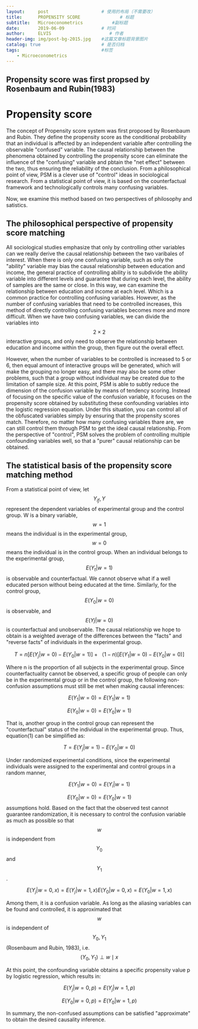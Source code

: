 ```yaml
---
layout:     post                    # 使用的布局（不需要改）
title:      PROPENSITY SCORE               # 标题 
subtitle:   Microeconometrics           #副标题
date:       2019-06-09              # 时间
author:     ELVIS                      # 作者
header-img: img/post-bg-2015.jpg    #这篇文章标题背景图片
catalog: true                       # 是否归档
tags:                               #标签
    - Microeconometrics
---
```

<script type="text/javascript" async src="https://cdn.mathjax.org/mathjax/latest/MathJax.js?config=TeX-MML-AM_CHTML"> </script> 
## Propensity score was first propsed by Rosenbaum and Rubin(1983)



# Propensity score   

The concept of Propensity score system was first proposed by Rosenbaum and Rubin. They define the propensity score as the conditional probability that an individual is affected by an independent variable after controlling the observable "confused" variable. The causal relationship between the phenomena obtained by controlling the propensity score can eliminate the influence of the "confusing" variable and pbtain the "net effect" between the two, thus ensuring the reliability of the conclusion. From a philosophical point of view, PSM is a clever use of "control" ideas in sociological research. From a statistical point of view, it is based on the counterfactual framework and technologically controls many confusing variables.   

Now, we examine this method based on two perspectives of philosophy and satistics.    

## The philosophical perspective of propensity score matching  

All sociological studies emphasize that only by controlling other variables can we really derive the causal relationship between the two varibales of interest. When there is only one confusing variable, such as only the "ability" variable may bias the causal relationship between education and income, the general practice of controlling ability is to subdivide the ability variable into different levels and guarantee that during each level, the ability of samples are the same or close. In this way, we can examine the relationship between education and income at each level. Which is a common practice for controlling confusing variables. However, as the number of confusing variables that need to be controlled increases, this method of directly controlling confusing variables becomes more and more difficult. When we have two confusing variables, we can divide the variables into $$2\times 2$$ interactive groups, and only need to observe the relationship between education and income within the group, then figure out the overall effect.   

However, when the number of variables to be controlled is increased to 5 or 6, then equal amount of interactive groups will be generated, which will make the grouping no longer easy, and there may also be some other problems, such that a group without individual may be created due to the limitation of sample size. At this point, PSM is able to subtly reduce the dimension of the confusion variable by means of tendency scoring. Instead of focusing on the specific value of the confusion variable, it focuses on the propensity score obtained by substituting these confounding variables into the logistic regression equation. Under this situation, you can control all of the obfuscated variables simply by ensuring that the propensity scores match. Therefore, no matter how many confusing variables thare are, we can still control them through PSM to get the ideal causal relationship. From the perspective of "control", PSM solves the problem of controlling multiple confounding variables well, so that a  "purer" causal relationship can be obtained.    


## The statistical basis of the propensity score matching method    

From a statistical point of view, let $$Y_{if},Y$$ represent the dependent variables of experimental group and the control group. W is a binary variable, $$w=1$$ means the individual is in the experimental group, $$w=0$$ means the individual is in the control group. When an individual belongs to the experimental group, $$E\left ( Y_{t}|w=1 \right )$$ is observable and counterfactual. We cannot observe what if a well educated person without being educated at the time. Similarly, for the control group, $$E\left ( Y_{0}|w=0 \right )$$ is observable, and $$E\left ( Yj|w=0 \right )$$ is counterfactual and unobservable. The causal relationship we hope to obtain is a weighted average of the differences between the "facts" and "reverse facts" of individuals in the experimental group.    

$$T = n\left [ E\left ( Y_{j}|w=0 \right )-E\left ( Y_{0}|w=1 \right ) \right ] + （1-n)\left [ E\left ( Y_{1}|w=0 \right )-E\left ( Y_{0}|w=0 \right ) \right ]$$    

Where n is the proportion of all subjects in the experimental group. Since counterfactuality cannot be observed, a specific group of people can only be in the experimental group or in the control group, the following non-confusion assumptions must still be met when making causal inferences:     

$$E\left ( Y_{1}|w=0 \right )=E\left ( Y_{1}|w=1 \right )$$   

$$E\left ( Y_{0}|w=0 \right )=E\left ( Y_{0}|w=1 \right )$$   

That is, another group in the control group can represent the "counterfactual" status of the individual in the experimental group. Thus, equation(1) can be simplified as:     

$$T=E\left ( Y_{j}|w=1 \right )-E\left ( Y_{0}|w=0 \right )$$     

Under randomized experimental conditions, since the experimental individuals were assigned to the experimental and control groups in a random manner,   

$$E\left ( Y_{1}|w=0 \right )=E\left ( Y_{i}|w=1 \right )$$     

$$E\left ( Y_{0}|w=0 \right )=E\left ( Y_{0}|w=1 \right )$$ 
assumptions hold. Based on the fact that the observed test cannot guarantee randomization, it is necessary to control the confusion variable as much as  possible so that $$w$$ is independent from $$Y_{0}$$ and $$Y_{1}$$.    

$$ E\left ( Y_{j}|w=0,x \right )=E\left ( Y_{j}|w=1,x \right )E\left ( Y_{0}|w=0,x \right )=E\left ( Y_{0}|w=1,x \right ) $$     

Among them, it is a confusion variable. As long as the aliasing variables can be found and controlled, it is approximated that $$w$$ is independent of $$Y_{0},Y_{1}$$(Rosenbaum and Rubin, 1983), i.e. $$\left ( Y_{0}, Y_{1} \right )\perp w\mid x$$  

At this point, the confounding variable obtains a specific propensity value p by logistic regression, which results in:   

$$E\left ( Y_{j}|w=0,p \right )=E\left ( Y_{j}|w=1,p \right )$$   

$$E\left ( Y_{0}|w=0,p \right )=E\left ( Y_{0}|w=1,p \right )$$    

In summary, the non-confused assumptions can be satisfied "approximate" to obtain the desired causality inference.
